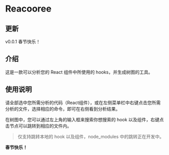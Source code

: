 # Reacooree

## 更新

v0.0.1 春节快乐！

## 介绍

这是一款可以分析您的 React 组件中所使用的 hooks，并生成树图的工具。

## 使用说明

请全部选中您所需分析的代码（React组件），或在左侧菜单栏中右键点击您所需分析的文件，选择相应的命令，即可在右侧看到分析结果。

在树图中，您可以通过左上角的输入框来搜索你想搜索的 hook 以及组件，右键点击节点可以跳转到相应的文件内。

> 仅支持跳转本地的 hook 以及组件，node_modules 中的跳转正在开发中。

**春节快乐！**
